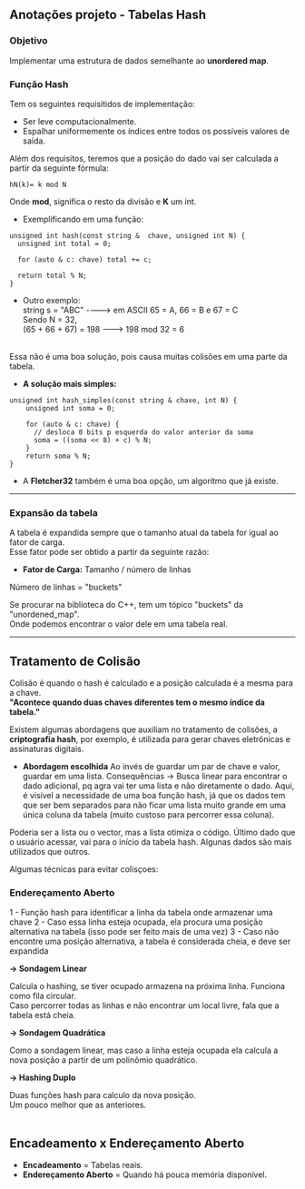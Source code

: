 ## Anotações projeto - Tabelas Hash

### Objetivo
Implementar uma estrutura de dados semelhante ao **unordered map**.

### Função Hash
Tem os seguintes requisitidos de implementação:
- Ser leve computacionalmente.
- Espalhar uniformemente os índices entre todos os possíveis valores de saída. 

Além dos requisitos, teremos que a posição do dado vai ser calculada a partir da seguinte fórmula:
```
hN(k)= k mod N
```
Onde **mod**, significa o resto da divisão e **K** um int.

- Exemplificando em uma função:
```
unsigned int hash(const string &  chave, unsigned int N) {
  unsigned int total = 0;

  for (auto & c: chave) total += c;

  return total % N;
}
```

- Outro exemplo: <br>
string s = "ABC" ----> em ASCII 65 = A, 66 = B e 67 = C <br>
Sendo N = 32, <br>
(65 + 66 + 67) = 198 ---> 198 mod 32 = 6 <br> <br>

Essa não é uma boa solução, pois causa muitas colisões em uma parte da tabela. <br>

- **A solução mais simples:**
```
unsigned int hash_simples(const string & chave, int N) {
    unsigned int soma = 0;

    for (auto & c: chave) {
      // desloca 8 bits p esquerda do valor anterior da soma
      soma = ((soma << 8) + c) % N; 
    }
    return soma % N;  
}
```
- A **Fletcher32** também é uma boa opção, um algoritmo que já existe.

---

### Expansão da tabela

A tabela é expandida sempre que o tamanho atual da tabela for igual ao fator de carga. <br>
Esse fator pode ser obtido a partir da seguinte razão: 

- **Fator de Carga:** Tamanho / número de linhas <br> 

Número de linhas = "buckets"

Se procurar na biblioteca do C++, tem um tópico "buckets" da "unordened_map". <br>
Onde podemos encontrar o valor dele em uma tabela real.

---

## Tratamento de Colisão
Colisão é quando o hash é calculado e a posição calculada é a mesma para a chave. <br>
__"Acontece quando duas chaves diferentes tem o mesmo índice da tabela."__ <br>

Existem algumas abordagens que auxiliam no tratamento de colisões, a **criptografia hash**, por exemplo, é utilizada para gerar chaves eletrônicas e assinaturas digitais.

- **Abordagem escolhida** Ao invés de guardar um par de chave e valor, guardar em uma lista.
Consequências -> Busca linear para encontrar o dado adicional, pq agra vai ter uma lista e não diretamente o dado. Aqui, é  visível a necessidade de uma boa função hash, já que os dados tem que ser bem separados para não ficar uma lista muito grande em uma única coluna da tabela (muito custoso para percorrer essa coluna).

Poderia ser a lista ou o vector, mas a lista otimiza o código. Último dado que o usuário acessar, vai para o início da tabela hash. Algunas dados são mais utilizados que outros.

Algumas técnicas para evitar colisçoes:

### Endereçamento Aberto
1 - Função hash para identificar a linha da tabela onde armazenar uma chave
2 - Caso essa linha esteja ocupada, ela procura uma posição alternativa na tabela (isso pode ser feito mais de uma vez)
3 - Caso não encontre uma posição alternativa, a tabela é considerada cheia, e deve ser expandida


**-> Sondagem Linear**

Calcula o hashing, se tiver ocupado armazena na próxima linha. Funciona como fila circular. <br>
Caso percorrer todas as linhas e não encontrar um local livre, fala que a tabela está cheia.


**-> Sondagem Quadrática**

Como a sondagem linear, mas caso a linha esteja ocupada ela calcula a nova posição a partir de um polinômio quadrático.


**-> Hashing Duplo**

Duas funções hash para calculo da nova posição. <br> Um pouco melhor que as anteriores. <br> <br> 


## Encadeamento x Endereçamento Aberto
- **Encadeamento** = Tabelas reais.
- **Endereçamento Aberto** = Quando há pouca memória disponível.
